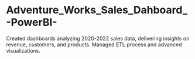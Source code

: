 # Adventure_Works_Sales_Dahboard_-PowerBI-
Created dashboards analyzing 2020-2022 sales data, delivering insights on revenue, customers, and products. Managed ETL process and advanced visualizations.
